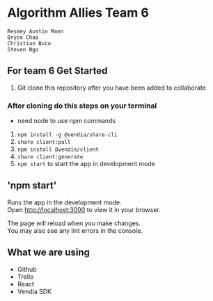 # Algorithm Allies Team 6
    Resmey Austin Mann
    Bryce Chao
    Christian Buco
    Steven Ngo
## For team 6 Get Started

1. Git clone this repository after you have been added to collaborate

### After cloning do this steps on your terminal
* need node to use npm commands
1. `npm install -g @vendia/share-cli`
2. `share client:pull`
3. `npm install @vendia/client`
4. `share client:generate`
5. `npm start` to start the app in development mode

## 'npm start'

Runs the app in the development mode.\
Open [http://localhost:3000](http://localhost:3000) to view it in your browser.

The page will reload when you make changes.\
You may also see any lint errors in the console.

## What we are using

* Github
* Trello
* React
* Vendia SDK
